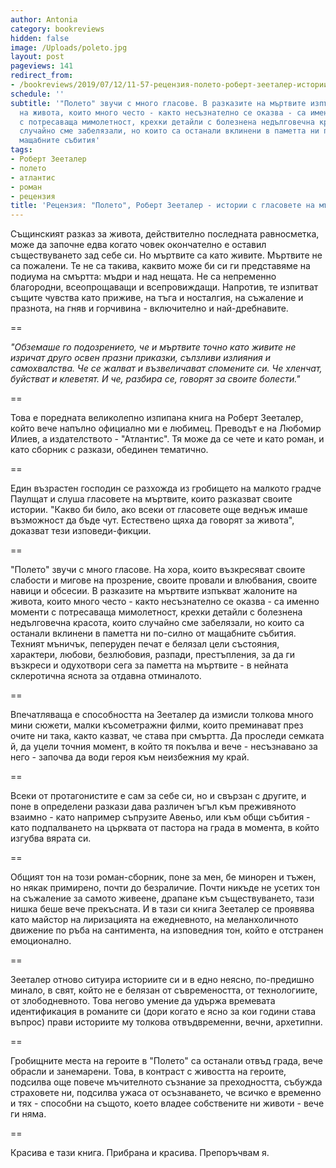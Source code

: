 ```yaml
---
author: Antonia
category: bookreviews
hidden: false
image: /Uploads/poleto.jpg
layout: post
pageviews: 141
redirect_from:
- /bookreviews/2019/07/12/11-57-рецензия-полето-роберт-зееталер-истории-с-гласовете-на-мъртвите
schedule: ''
subtitle: '"Полето" звучи с много гласове. В разказите на мъртвите изпъкват жалоните
  на живота, които много често - както несъзнателно се оказва - са именно моменти
  с потресаваща мимолетност, крехки детайли с болезнена недълговечна красота, които
  случайно сме забелязали, но които са останали вклинени в паметта ни по-силно от
  мащабните събития'
tags:
- Роберт Зееталер
- полето
- атлантис
- роман
- рецензия
title: 'Рецензия: "Полето", Роберт Зееталер - истории с гласовете на мъртвите'
---
```


Същинският разказ за живота, действително последната равносметка, може да започне едва когато човек окончателно е оставил съществуването зад себе си. Но мъртвите са като живите. Мъртвите не са пожалени. Те не са такива, каквито може би си ги представяме на подиума на смъртта: мъдри и над нещата. Не са непременно благородни, всеопрощаващи и всепровиждащи. Напротив, те изпитват същите чувства като приживе, на тъга и носталгия, на съжаление и празнота, на гняв и горчивина - включително и най-дребнавите. 

\==

_"Обземаше го подозрението, че и мъртвите точно като живите не изричат друго освен празни приказки, сълзливи излияния и самохвалства. Че се жалват и възвеличават спомените си. Че хленчат, буйстват и клеветят. И че, разбира се, говорят за своите болести."_

\==

Това е поредната великолепно изпипана книга на Роберт Зееталер, който вече напълно официално ми е любимец. Преводът е на Любомир Илиев, а издателството - "Атлантис". Тя може да се чете и като роман, и като сборник с разкази, обединен тематично. 

\==

Един възрастен господин се разхожда из гробището на малкото градче Паулщат и слуша гласовете на мъртвите, които разказват своите истории. "Какво би било, ако всеки от гласовете още веднъж имаше възможност да бъде чут. Естествено щяха да говорят за живота", доказват тези изповеди-фикции.

\==

"Полето" звучи с много гласове. На хора, които възкресяват своите слабости и мигове на прозрение, своите провали и влюбвания, своите навици и обсесии. В разказите на мъртвите изпъкват жалоните на живота, които много често - както несъзнателно се оказва - са именно моменти с потресаваща мимолетност, крехки детайли с болезнена недълговечна красота, които случайно сме забелязали, но които са останали вклинени в паметта ни по-силно от мащабните събития. Техният мъничък, пеперуден печат е белязал цели състояния, характери, любови, безлюбовия, разпади, престъпления, за да ги възкреси и одухотвори сега за паметта на мъртвите - в нейната склеротична яснота за отдавна отминалото. 

\==

Впечатляваща е способността на Зееталер да измисли толкова много мини сюжети, малки късометражни филми, които преминават през очите ни така, както казват, че става при смъртта. Да проследи семката й, да уцели точния момент, в който тя покълва и вече - несъзнавано за него - започва да води героя към неизбежния му край. 

\==

Всеки от протагонистите е сам за себе си, но и свързан с другите, и поне в определени разкази дава различен ъгъл към преживяното взаимно - като например съпрузите Авеньо, или към общи събития - като подпалването на църквата от пастора на града в момента, в който изгубва вярата си. 

\==

Общият тон на този роман-сборник, поне за мен, бе минорен и тъжен, но някак примирено, почти до безраличие. Почти никъде не усетих тон на съжаление за самото живеене, драпане към съществуването, тази нишка беше вече прекъсната. И в тази си книга Зееталер се проявява като майстор на лиризацията на ежедневното, на меланхоличното движение по ръба на сантимента, на изповедния тон, който е отстранен емоционално. 

\==

Зееталер отново ситуира историите си и в едно неясно, по-предишно минало, в свят, който не е белязан от съвремеността, от технологиите, от злободневното. Това негово умение да удържа времевата идентификация в романите си (дори когато е ясно за кои години става въпрос) прави историите му толкова отвъдвременни, вечни, архетипни.

\==

Гробищните места на героите в "Полето" са останали отвъд града, вече обрасли и занемарени. Това, в контраст с живостта на героите, подсилва още повече мъчителното съзнание за преходността, събужда страховете ни, подсилва ужаса от осъзнаването, че всичко е временно и тях - способни на същото, което владее собствените ни животи - вече ги няма.

\==

Красива е тази книга. Прибрана и красива. Препоръчвам я.